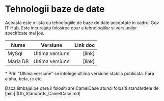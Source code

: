 # Tehnologii baze de date

Aceasta este o lista cu tehnologiile de baze de date acceptate in cadrul Gov IT Hub. 
Este incurajata folosirea doar a tehnologiilor si versiunilor specificate mai jos.

| Nume        	| Versiune        | Link doc  |
| ------------- |:---------------:| ---------:|
| MySql      	| Ultima versiune | [link]    |
| Maria DB      | Ultima versiune | [link]    |

\* Prin "Ultima versiune" se intelege ultima versiune stabila publicata. Fara alpha, beta, rc etc

Daca limbajul pe care il folositi are CamelCase atunci folositi standardele de [aici] (Db_Standards_CamelCase.md) 
